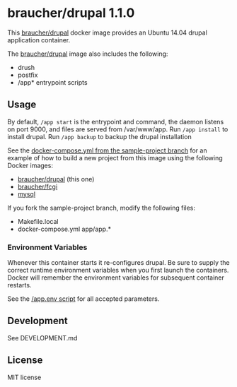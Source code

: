 # braucher/drupal 1.1.0

This [braucher/drupal](https://hub.docker.com/r/braucher/drupal/) docker image provides an Ubuntu 14.04 drupal application container.

The [braucher/drupal](https://hub.docker.com/r/braucher/drupal/) image also includes the following:

* drush
* postfix
* /app* entrypoint scripts

## Usage

By default, ```/app start``` is the entrypoint and command, 
the daemon listens on port 9000, and files are served from /var/www/app.
Run ```/app install``` to install drupal.
Run ```/app backup``` to backup the drupal installation

See the
[docker-compose.yml from the sample-project branch](https://github.com/jwbraucher/docker-drupal/tree/sample-project/docker-compose.yml)
for an example of how to build a new project from this image using the
following Docker images:

* [braucher/drupal](https://hub.docker.com/r/braucher/drupal/) (this one)
* [braucher/fcgi](https://hub.docker.com/r/braucher/fcgi/)
* [mysql](https://hub.docker.com/r/_/mysql/)

If you fork the sample-project branch, modify the following files:
* Makefile.local 
* docker-compose.yml
app/app.*

### Environment Variables

Whenever this container starts it re-configures drupal.
Be sure to supply the correct runtime environment variables when
you first launch the containers. Docker will remember the environment
variables for subsequent container restarts.

See the [/app.env script](https://github.com/jwbraucher/docker-drupal/tree/latest/app/app.env)
for all accepted parameters. 

## Development
See DEVELOPMENT.md

## License
MIT license

